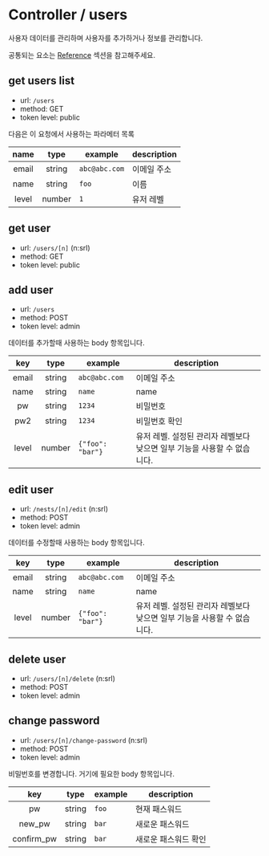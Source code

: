 # Controller / users

사용자 데이터를 관리하며 사용자를 추가하거나 정보를 관리합니다.

공통되는 요소는 [Reference](https://github.com/redgoose-dev/goose-api/tree/master/controller#reference) 섹션을 참고해주세요.

## get users list
- url: `/users`
- method: GET
- token level: public

다음은 이 요청에서 사용하는 파라메터 목록

| name | type | example | description |
|:---:|:---:|---|---|
| email | string | `abc@abc.com` | 이메일 주소 |
| name | string | `foo` | 이름 |
| level | number | `1` | 유저 레벨 |

## get user
- url: `/users/[n]` (n:srl)
- method: GET
- token level: public

## add user
- url: `/users`
- method: POST
- token level: admin

데이터를 추가할때 사용하는 body 항목입니다.

| key | type | example | description |
|:---:|:---:|---|---|
| email | string | `abc@abc.com` | 이메일 주소 |
| name | string | `name` | name |
| pw | string | `1234` | 비밀번호 |
| pw2 | string | `1234` | 비밀번호 확인 |
| level | number | `{"foo": "bar"}` | 유저 레벨. 설정된 관리자 레벨보다 낮으면 일부 기능을 사용할 수 없습니다. |

## edit user
- url: `/nests/[n]/edit` (n:srl)
- method: POST
- token level: admin

데이터를 수정할때 사용하는 body 항목입니다.

| key | type | example | description |
|:---:|:---:|---|---|
| email | string | `abc@abc.com` | 이메일 주소 |
| name | string | `name` | name |
| level | number | `{"foo": "bar"}` | 유저 레벨. 설정된 관리자 레벨보다 낮으면 일부 기능을 사용할 수 없습니다. |

## delete user
- url: `/users/[n]/delete` (n:srl)
- method: POST
- token level: admin

## change password
- url: `/users/[n]/change-password` (n:srl)
- method: POST
- token level: admin

비밀번호를 변경합니다. 거기에 필요한 body 항목입니다.

| key | type | example | description |
|:---:|:---:|---|---|
| pw | string | `foo` | 현재 패스워드 |
| new_pw | string | `bar` | 새로운 패스워드 |
| confirm_pw | string | `bar` | 새로운 패스워드 확인 |